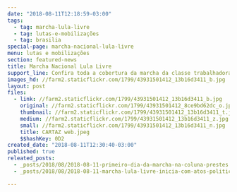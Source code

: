 ```yaml
---
date: "2018-08-11T12:18:59-03:00"
tags:
  - tag: marcha-lula-livre
  - tag: lutas-e-mobilizações
  - tag: brasilia
special-page: marcha-nacional-lula-livre
menu: lutas e mobilizações
section: featured-news
title: Marcha Nacional Lula Livre
support_line: Confira toda a cobertura da marcha da classe trabalhadora
images_hd: //farm2.staticflickr.com/1799/43931501412_13b16d3411_b.jpg
layout: post
files:
  - link: //farm2.staticflickr.com/1799/43931501412_13b16d3411_b.jpg
    original: //farm2.staticflickr.com/1799/43931501412_8ce9bd62dc_o.jpg
    thumbnail: //farm2.staticflickr.com/1799/43931501412_13b16d3411_t.jpg
    medium: //farm2.staticflickr.com/1799/43931501412_13b16d3411_z.jpg
    small: //farm2.staticflickr.com/1799/43931501412_13b16d3411_n.jpg
    title: CARTAZ web.jpeg
    $$hashKey: 0D2
created_date: "2018-08-11T12:30:40-03:00"
published: true
releated_posts:
  - _posts/2018/08/2018-08-11-primeiro-dia-da-marcha-na-coluna-prestes.md
  - _posts/2018/08/2018-08-11-marcha-lula-livre-inicia-com-atos-politicos.md

---
```

